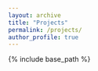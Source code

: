 ```yaml
---
layout: archive
title: "Projects"
permalink: /projects/
author_profile: true
---
```


{% include base_path %}



